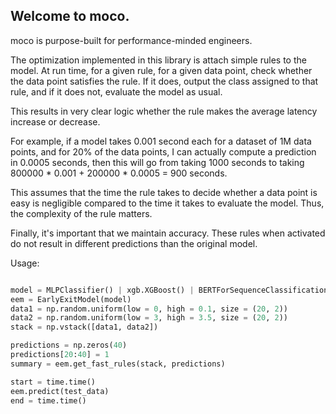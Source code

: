
## Welcome to moco.

moco is purpose-built for performance-minded engineers.

The optimization implemented in this library is attach simple rules to the model.
At run time, for a given rule, for a given data point, check whether the data point satisfies 
the rule. If it does, output the class assigned to that rule, and if it does not,
evaluate the model as usual. 

This results in very clear logic whether the rule makes the average latency increase 
or decrease.

For example, if a model takes 0.001 second each for a dataset of 1M data points, and for 20% of the data points, I can actually compute a prediction in 0.0005 seconds, then this will go from taking 1000 seconds to taking 800000 * 0.001 + 200000 * 0.0005 = 900 seconds. 

This assumes that the time the rule takes to decide whether a data point is easy is negligible compared to the time it takes to evaluate the model. Thus, the complexity of the rule matters.

Finally, it's important that we maintain accuracy. These rules when activated do not result in different predictions than the original model.


Usage:
```python

model = MLPClassifier() | xgb.XGBoost() | BERTForSequenceClassification()
eem = EarlyExitModel(model)
data1 = np.random.uniform(low = 0, high = 0.1, size = (20, 2))
data2 = np.random.uniform(low = 3, high = 3.5, size = (20, 2))
stack = np.vstack([data1, data2])

predictions = np.zeros(40)
predictions[20:40] = 1
summary = eem.get_fast_rules(stack, predictions)

start = time.time()
eem.predict(test_data)
end = time.time()


```

